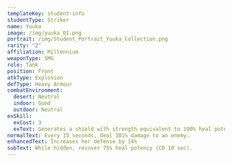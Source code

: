 ```yaml
---
templateKey: student-info
studentType: Striker
name: Yuuka
image: /img/yuuka_01.png
portrait: /img/Student_Portrait_Yuuka_Collection.png
rarity: "2"
affiliation: Millennium
weaponType: SMG
role: Tank
position: Front
atkType: Explosion
defType: Heavy Armour
combatEnvironment:
  desert: Neutral
  indoor: Good
  outdoor: Neutral
exSkill:
  exCost: 3
  exText: Generates a shield with strength equivalent to 190% heal potency (15 sec).
normalText: Every 15 seconds, deal 301% damage to an enemy.
enhancedText: Increases her defense by 14%
subText: While hidden, recover 75% heal potency (CD 10 sec).
---
```

